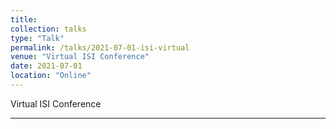 ```yaml
---
title:
collection: talks
type: "Talk"
permalink: /talks/2021-07-01-isi-virtual
venue: "Virtual ISI Conference"
date: 2021-07-01
location: "Online"
---
```


Virtual ISI Conference

---

